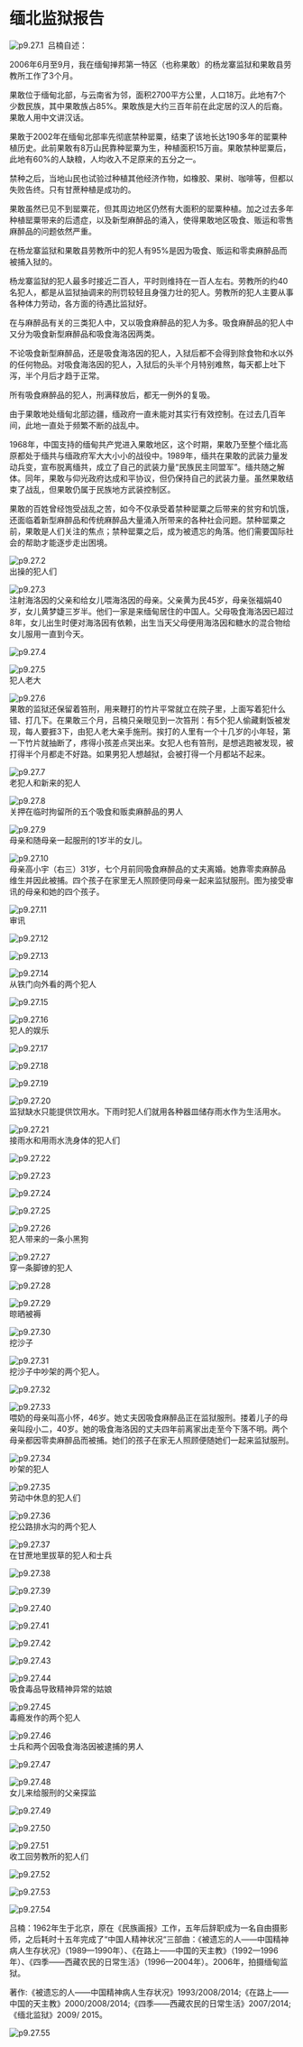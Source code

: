 # 缅北监狱报告

![p9.27.1](/images/9.27.1.jpg)
​
吕楠自述：

2006年6月至9月，我在缅甸掸邦第一特区（也称果敢）的杨龙寨监狱和果敢县劳教所工作了3个月。

果敢位于缅甸北部，与云南省为邻，面积2700平方公里，人口18万。此地有7个少数民族，其中果敢族占85%。果敢族是大约三百年前在此定居的汉人的后裔。果敢人用中文讲汉话。

果敢于2002年在缅甸北部率先彻底禁种罂粟，结束了该地长达190多年的罂粟种植历史。此前果敢有8万山民靠种罂粟为生，种植面积15万亩。果敢禁种罂粟后，此地有60%的人缺粮，人均收入不足原来的五分之一。

禁种之后，当地山民也试验过种植其他经济作物，如橡胶、果树、咖啡等，但都以失败告终。只有甘蔗种植是成功的。

果敢虽然已见不到罂粟花，但其周边地区仍然有大面积的罂粟种植。加之过去多年种植罂粟带来的后遗症，以及新型麻醉品的涌入，使得果敢地区吸食、贩运和零售麻醉品的问题依然严重。

在杨龙寨监狱和果敢县劳教所中的犯人有95%是因为吸食、贩运和零卖麻醉品而被捕入狱的。

杨龙寨监狱的犯人最多时接近二百人，平时则维持在一百人左右。劳教所的约40名犯人，都是从监狱抽调来的刑罚较轻且身强力壮的犯人。劳教所的犯人主要从事各种体力劳动，各方面的待遇比监狱好。

在与麻醉品有关的三类犯人中，又以吸食麻醉品的犯人为多。吸食麻醉品的犯人中又分为吸食新型麻醉品和吸食海洛因两类。

不论吸食新型麻醉品，还是吸食海洛因的犯人，入狱后都不会得到除食物和水以外的任何物品。对吸食海洛因的犯人，入狱后的头半个月特别难熬，每天都上吐下泻，半个月后才趋于正常。

所有吸食麻醉品的犯人，刑满释放后，都无一例外的复吸。

由于果敢地处缅甸北部边疆，缅政府一直未能对其实行有效控制。在过去几百年间，此地一直处于频繁不断的战乱中。

1968年，中国支持的缅甸共产党进入果敢地区，这个时期，果敢乃至整个缅北高原都处于缅共与缅政府军大大小小的战役中。1989年，缅共在果敢的武装力量发动兵变，宣布脱离缅共，成立了自己的武装力量“民族民主同盟军”。缅共随之解体。同年，果敢与仰光政府达成和平协议，但仍保持自己的武装力量。虽然果敢结束了战乱，但果敢仍属于民族地方武装控制区。

果敢的百姓曾经饱受战乱之苦，如今不仅承受着禁种罂粟之后带来的贫穷和饥饿，还面临着新型麻醉品和传统麻醉品大量涌入所带来的各种社会问题。禁种罂粟之前，果敢是人们关注的焦点；禁种罂粟之后，成为被遗忘的角落。他们需要国际社会的帮助才能逐步走出困境。

![p9.27.2](/images/9.27.2.jpg)  
出操的犯人们

![p9.27.3](/images/9.27.3.jpg)  
注射海洛因的父亲和给女儿喂海洛因的母亲。父亲黄为民45岁，母亲张福娟40岁，女儿黄梦婕三岁半。他们一家是来缅甸居住的中国人。父母吸食海洛因已超过8年，女儿出生时便对海洛因有依赖，出生当天父母便用海洛因和糖水的混合物给女儿服用一直到今天。

![p9.27.4](/images/9.27.4.jpg)  

![p9.27.5](/images/9.27.5.jpg)  
犯人老大

![p9.27.6](/images/9.27.6.jpg)  
果敢的监狱还保留着笞刑，用来鞭打的竹片平常就立在院子里，上面写着犯什么错、打几下。在果敢三个月，吕楠只亲眼见到一次笞刑：有5个犯人偷藏剩饭被发现，每人要捱3下，由犯人老大亲手施刑。挨打的人里有一个十几岁的小年轻，第一下竹片就抽断了，疼得小孩差点哭出来。女犯人也有笞刑，是想逃跑被发现，被打得半个月都走不好路。如果男犯人想越狱，会被打得一个月都站不起来。

![p9.27.7](/images/9.27.7.jpg)  
老犯人和新来的犯人

![p9.27.8](/images/9.27.8.jpg)  
关押在临时拘留所的五个吸食和贩卖麻醉品的男人

![p9.27.9](/images/9.27.9.jpg)  
母亲和随母亲一起服刑的1岁半的女儿。

![p9.27.10](/images/9.27.10.jpg)  
母亲高小宇（右三）31岁，七个月前同吸食麻醉品的丈夫离婚。她靠零卖麻醉品维生并因此被捕。四个孩子在家里无人照顾便同母亲一起来监狱服刑。图为接受审讯的母亲和她的四个孩子。

![p9.27.11](/images/9.27.11.jpg)  
审讯

![p9.27.12](/images/9.27.12.jpg)  

![p9.27.13](/images/9.27.13.jpg)  

![p9.27.14](/images/9.27.14.jpg)  
从铁门向外看的两个犯人

![p9.27.15](/images/9.27.15.jpg)  

![p9.27.16](/images/9.27.16.jpg)  
犯人的娱乐

![p9.27.17](/images/9.27.17.jpg)

![p9.27.18](/images/9.27.18.jpg)

![p9.27.19](/images/9.27.19.jpg)

![p9.27.20](/images/9.27.20.jpg)  
监狱缺水只能提供饮用水。下雨时犯人们就用各种器皿储存雨水作为生活用水。

![p9.27.21](/images/9.27.21.jpg)  
接雨水和用雨水洗身体的犯人们

![p9.27.22](/images/9.27.22.jpg)

![p9.27.23](/images/9.27.23.jpg)

![p9.27.24](/images/9.27.24.jpg)

![p9.27.25](/images/9.27.25.jpg)

![p9.27.26](/images/9.27.26.jpg)  
犯人带来的一条小黑狗

![p9.27.27](/images/9.27.27.jpg)  
穿一条脚镣的犯人

![p9.27.28](/images/9.27.28.jpg)  

![p9.27.29](/images/9.27.29.jpg)  
晾晒被褥

![p9.27.30](/images/9.27.30.jpg)  
挖沙子

![p9.27.31](/images/9.27.31.jpg)  
挖沙子中吵架的两个犯人。

![p9.27.32](/images/9.27.32.jpg)  

![p9.27.33](/images/9.27.33.jpg)  
喂奶的母亲叫高小怀，46岁。她丈夫因吸食麻醉品正在监狱服刑。搂着儿子的母亲叫段小二，40岁。她的吸食海洛因的丈夫四年前离家出走至今下落不明。两个母亲都因零卖麻醉品而被捕。她们的孩子在家无人照顾便随她们一起来监狱服刑。

![p9.27.34](/images/9.27.34.jpg)  
吵架的犯人

![p9.27.35](/images/9.27.35.jpg)  
劳动中休息的犯人们

![p9.27.36](/images/9.27.36.jpg)  
挖公路排水沟的两个犯人

![p9.27.37](/images/9.27.37.jpg)  
在甘蔗地里拔草的犯人和士兵

![p9.27.38](/images/9.27.38.jpg)

![p9.27.39](/images/9.27.39.jpg)

![p9.27.40](/images/9.27.40.jpg)

![p9.27.41](/images/9.27.41.jpg)

![p9.27.42](/images/9.27.42.jpg)

![p9.27.43](/images/9.27.43.jpg)  

![p9.27.44](/images/9.27.44.jpg)  
吸食毒品导致精神异常的姑娘

![p9.27.45](/images/9.27.45.jpg)  
毒瘾发作的两个犯人

![p9.27.46](/images/9.27.46.jpg)  
士兵和两个因吸食海洛因被逮捕的男人

![p9.27.47](/images/9.27.47.jpg)  

![p9.27.48](/images/9.27.48.jpg)  
女儿来给服刑的父亲探监

![p9.27.49](/images/9.27.49.jpg)  

![p9.27.50](/images/9.27.50.jpg)  

![p9.27.51](/images/9.27.51.jpg)  
收工回劳教所的犯人们

![p9.27.52](/images/9.27.52.jpg)

![p9.27.53](/images/9.27.53.jpg)

![p9.27.54](/images/9.27.54.jpg)

吕楠：1962年生于北京，原在《民族画报》工作，五年后辞职成为一名自由摄影师，之后耗时十五年完成了“中国人精神状况“三部曲：《被遗忘的人——中国精神病人生存状况》（1989—1990年）、《在路上——中国的天主教》（1992—1996年）、《四季——西藏农民的日常生活》（1996—2004年）。2006年，拍摄缅甸监狱。

著作:《被遗忘的人——中国精神病人生存状况》1993/2008/2014;《在路上——中国的天主教》2000/2008/2014;《四季——西藏农民的日常生活》2007/2014;《缅北监狱》2009/ 2015。

![p9.27.55](/images/9.27.55.jpg)
